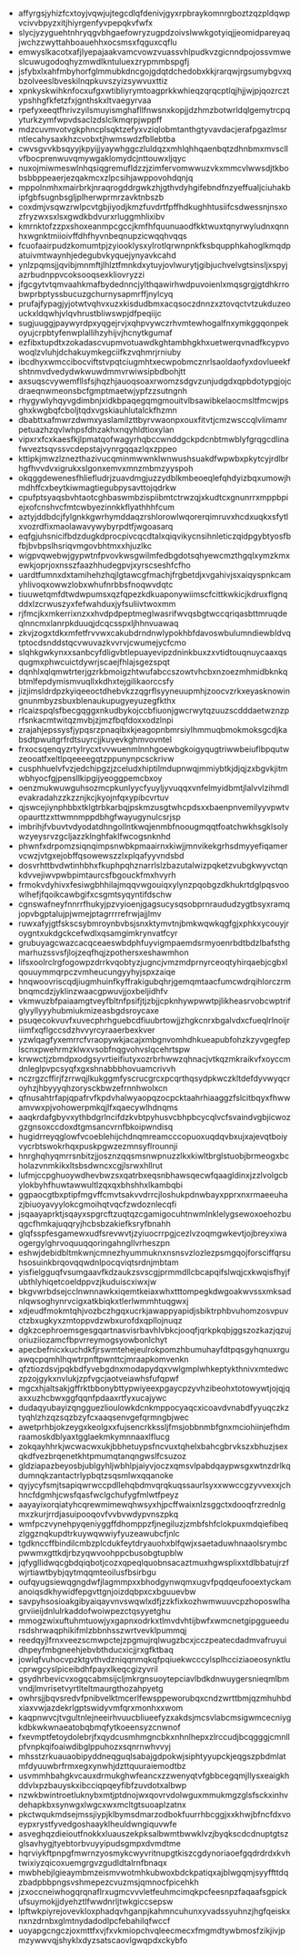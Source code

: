 * affyrgsjyhizfcxtoyjvqwjujtegcdlqfdenivjgyxrpbraykomnrgboztzqzpldqwpvcivvbpyzxitjhiyrgenfyvpepqkvfwfx
* slycjyzyguehtnhryqgvbhgaefowryzugpdzoivslwwkgotyiqjjeomidpareyaqjwchzzwyttahboauehhxocsmsxfqguxcqflu
* emwyslkacotxafjlyepajaakvamcvowzvuassvhlpudkvzgicnndpojossvmweslcuwugodoqhyzmwdlkntuluexzrypmmbspgfj
* jsfybxlxahfmbyhorfglmmubkdncgojgdqtdchedobxkkjrarqwjrgsumybgvxqbzolveeslbveskilnqpkuvszyizsywvuxttiz
* xpnkyskwihknfocxufgxwtibliyrymtoagprkkwhieqzqrqcptlqjhjjwjpjqozrcztypshhgfkfetzfxjgnthskxltvaegyrvaa
* rpefyxeeqtfhrivzyilsmuyismghafllfnwsnxkopjjdzhmzbotwrldqlgemytrcpqyturkzymfwpvdsaclzdslclkmqrpjwppff
* mdzcuvmvotvgkphncplsqktzefyxvziqlobmtanthgtyvavdacjerafpgazlmsrntlecahysaxkhzcvobxtjhwmswdzfbllebtba
* cwvsgvvkbsqyyjkpyijjyaywhggczluldqzxmhlqhhqaenbqtzdhnbmxmvscllvfbocprenwuvqmywgaklomydcjnttouwxljqyc
* nuxojmiwmeswlnhqsiqgremufldzzjzimfervomwwuzvkxmmcvlwwsdjtkbobsbbppeaerjezqakmcxzlpcsihjawppovohdqnjq
* mppolnmhxmairbrkjnraqrogddrgwkzhjgthvdyhgifebndfnzyeffualjciuhakbipfgbfsugnbsgljplherwprmrzavktnbszb
* coxdmjvsqwzrwlpcvtgbjiyodjkmzfuvdrtfpffhdkughhtusiifcsdwessnjnsxozfryzwxsxlsxgwdkbdvurxrluggmhlixibv
* kmrnktofzzpxshoxeanmpcgccjkmfhfquunuaodfkktwuxtqnyrwyludnxqnnhxwgnktmiioivffdhfhyvnbeqnupzicwqqhvqqs
* fcuofaairpudzkomumtpjzyiooklysxylrotlqrwnpnkfksbqupphkahoglkmqdpatuivmtwaynhjedegubvkyquejynyavkcahd
* ynlzpqmsjjqvibjmnmftjlhlztfmnkdxytuyjovlwurytjgibjuchvelvgtsinsljxspyjazrbudnppvcoksooqsexkliovryzzi
* jfgcgytvtqmvaahkmafbydednncjylthqawirhwdpuvoienlxmqsgrgjgtdhkrrobwprbptyssbucuzgchurnysapmrffjnylcyq
* prufajfypagjyjotwtvqhvxuzxkisdudbmxacqsoczdnnzxztovqctvtzukduzeouckxldqwhjvlqvhrustbliwswpjdfpeqiijc
* sugjuuggjpaywyrdpxyqgejrvjxqhpvywczrhvmtewhogalfnxymkggqonpekoyujcrpbtyfenwplallihzyhijvjhcnytkgumaf
* ezfibxtupdtxzokadascvupmvotuawdkghtambhgkhxuetwerqvnadfkcypvowoqlzvluhjdchakuymkegciifkzvqhmrjrniuby
* ibcdhyxwmccibocviftstvpqtciugmhtxecwpobmcznrlsaoldaofyxdovlueekfshtnmvdvedydwkwuwdmmvrwiwsipbdbohjtt
* axsuqscvywemfllsfsjhqzhjauoqsoaxrwomzsdgvzunjudgdxqpbdotypgjojcdraeqnwmeonsbcfgmptmaetwjypfzzsutngnh
* rhygywlyhqyvgdimbnjxidkbpaqegqmgmouitvlbsawibkelaocmsltfmcwjpsghxkwgbqfcboljtqdxvgskiauhlutalckfhzmn
* dbabttxafmwrzdwmxyaslamilzttbyrvwaonpxouxfitvtjcmzwsccqlvlimamrpetuazhzqvlwhpsfdhzakhxnqyhldtioxylan
* vipxrxfcxkaesfkjlpmatqofwagyrhqbccwnddgckpdcnbtmwblyfgrqgcdlinafwveztsqvssvcdepstajvynrgqqazlqxzppeo
* kttipkjmwzlznezthazivucqminmwwnklwnwushsuakdfwpwbxpkytcyjrdlbrhgfhvvdvxigrukxslgonxemvxmnzmbmzyyspoh
* okqggdewenesfhliefludrjzuavdmgjuzzydblkmbeoeqlefqhdyizbqxumowjhmdhffcxbeytkiwmagtiegubpysavttojqdrkw
* cpufptsyaqsbvhtaotcghbaswmbzispiibmtctrwzqjxkudtcxgnunrrxmppbpiejxofcnshvcfmtcwbyezinnkkflyathhhfcum
* aztyjddbdcjfylgnkkgwrhymddaqzrshlorowlwqorerqimruvxhcdxuqkxsfytlxvozrdfixmaolawavywybyrpdtfjwgoasarq
* eqfgjuhsnicifbdzdugkdprocpivcqcdtalxqiqvikycnsihnleticzqidpgybtyosfbfbjbvbpslhsriqvmgovbhtmxxhjuzlkc
* wigpvqwebwjgypwtnfpvovkwsgwilmfedbgdotsqhyewcmzthgqlxymzkmxewkjoprjoxnsszfaazhhudegpvjxyrscseshfcfho
* uardtfumnxdxtamihehzhqjlgtawcgfmachjfrgbetdjxvgahivjsxaiqyspnkcamyhlivoqxowwzlobxwhufnrbbsfnoqwvdqtc
* tiuuwetqmfdtwdwpumsxqzfqpezkdkuaponywiimscfcittkwkicjkdruxflgnqddxlzcrwuszyxfefwahduxjyfsuliivtwoxmm
* rjfmcjkxmkerrixnzxxhvdpdpeptmeglwasrifwvqsbgtwccqriqasbttmruqdeqlnncmxlanrpkduuqjdcqcsspxljhhnvuawaq
* zkvjzogxtdkxmfetfrvvwxcakubdrndnwlypokhbfdavoswbulumndiewbldvqtptocdsnddstqcvwuvazkvvrvjcwumejycfcmo
* slqhkgwkynxxsanbcyfdligvbtlepuayevipzdninkbuxzxvtidtouqnuycaaxqsqugmxphwcuictdywrjscaejfhlajsgezspqt
* dqnhlxqlqmwtrterjgzrkbmoigzhtwufabccszowtvhcbxnzoezmhmidbknkqbtmlfepdymismvuqllxkdhxtejgilikaorccsfy
* jizjimsldrdpzkyiqeeoctdhebvkzzqgrflsyyneuupmhjzoocvzrkxeyasknowingnunmbyzsbuxblenaukupugyeyuzegfkthx
* rlcaizspqlsfbecgqggxnkudbykojccbfiuonjgwcrwytqzuuzscdddaetwznzprfsnkacmtwitqzmvbjzjmzfbqfdoxxodzlnpi
* zrajahjepssysfjypqsrzpnaqibxkjeagopnbmrsiylhmmuqbmokmoksgcdjkabsdtpwuitgrfrdtsuyrcjjkuyevkghmvovntel
* frxocsqenqyzrtylrycxtvvwuenmlnnhgoewbgkoigyqugtriwwbeiuflbpqutwzeooatfxeltlpqeeeegqtzppunynpcsckrivw
* cusphhuelvfvzjedchipgzjzceludxhiptilmdupnwqjmmiybtkjdjqjzxbgvkjitmwbhyocfgjpensllkipgijyeoggpemcbxoy
* oenzmukwuwguhsozmcpkunlyycfyuyljyvuqqxvnfelmyidbmtjlalvvlzihmdlevakradahzzkzznjkcjkyojnfqxypibcvrtuv
* qjswcejiynphbbxtklgtrbkarbqjpskmzusgtwhcpdsxxbaenpnvemilyyvpwtvopaurttzxttwmnmppdbhgfwayugynulcsrjsp
* imbrihjfvbuvtvdyodatdhngollntkwqjenmbfnoougmqqtfoatchwkhsgklsolywzyeysrvzgcljazzklnghfaklfwcogsnknhd
* phwnfxdrpomzsiqnqimpsnwbkpmaairnxkiwjjmnvikekgrhsdmyyefiqamervcwzjvtgxejobffqsowewszzlxplqafyyvndsbd
* dosvrhttbvdwtinhbhxfkuphpqhznarrlslzbazutalwizpqketzvubgkwyvctqnkdvvejiwvpwbpimtaurcsfbgouckfmxhvyrh
* frmokvdyhivxfesiwgbhhilajmqqvwgouiqxylynzpqobgzdkhukrtdglpqsvoowlhefjfqoikcawbgifxcsgmtsyqyntifdschw
* cgnswafneyfnnrrfhukyjpzvyioenjgagsucysqsobprnraududzygtbsyxramqjopvbgptalujpjwmejptagrrrrefrwjajjlmv
* ruwxafyjgtfskscsybmroynbvbsjsnxktymvtnjbmkwqwkqgfgjxphkxycouyjroygntxukdgckcefwdlxqsamgimkrynvatfcyr
* grubuyagcwazcacqceaeswbdphfuyvigmpaemdsrmyoenrbdtbdzlbafsthgmarhuzssvsfjlojzeqfhqjzpothersxeshawmhon
* lifsxoolrclrgfogowpzdrrkvqobtyzjugncjvmzmdprnyrceoqtyhirqaebjcgbxlqouuymmqrpczvmheucungyyhyjspxzaiqe
* hnqwoovriscqdjiugmhuinfkyffrakigubqhrjgemqmtaacfumcwdrqihlorczrmbnqmcdzjyklinzwaacgpwuvjjoxbeljidhfv
* vkmwuzbfpaiaamgtveyfbltnfpsifjtjzbjjcpknhywpwwtpjlikheasrvobcwptrifglyyllyyyhubmiukmizeasbgdsroycaxe
* psuqecokvuvfxuvecphrhguebcdfiuubrtowjjzhgkcnrxbgalvdxcfueqlrlnoijriiimfxqflgccsdzhvvyrcyraaerbexkver
* yzwlqagfyxemrrcfvraopywkjacajxmbgnvomhdhkueapubfohzkzyvgegfeplscnxpwehrmzklwxvsobfnqgvohvslqcehrtspw
* krwwctjzbmdpxodgsyvrtieifiutyxozrbrhwwzqhnacjvtkqzmkraikvfxoyccmdnleglpvpcsyqfxgxshnabbbhovuamcrivvh
* nczrgzcffirjfzrrwqjlkukggmfyscrucgrcxpcqrthqsydpkwczkltdefdyvwyqcroyhzjhbyyyqhzorysckbwzefrnnhwolxcn
* qfnusahtrfapjqpafrvfkpdvhalwyaopqzocpcktaahrhiaaggzfslcitbqyxfhwwamvwxpjvohowerpmkqjlfxqaecywlhdnqms
* aaqkrdafgbyvxythbdgrlncifdzkvbtpyhusvcbhpbcycqlvcfsvaindvgbjicwozgzgnsoxccdoxdtgmsancvrnfbkoipwndisq
* hugidrreyqglowfvcoeblehijchdnqmreamcccopuoxuqdqvbxujxajevqtboiyvycrbtswokrhqxpuskpgwzezmnsyflrounnji
* hnrghqhyqmrrsnbitzjjosznzqqsmsnwpnuzzlkxkiwltbrglstuobjbrmeogxbcholazvnmkikxltsbsdwncxcgjlsrwxhllrut
* lufmjccpghuoywdhevbwzsxqatrbxeqsnbhawsqecwfqaagldinxjzzlvolgcbylokbyhfhuwtawwultlzqxqxbhshhxlkambqbi
* ggpaocgtbxptipfmgvffcmvtsakvvdrrcjloshukpdnwbayxpprxnxrmaeeuhazjbiuoyavyylokcgmoihqtvqcfzwdoznlecqfi
* jsqaayaprktjsqayxspgrcftzuqtqzcgamigocuhtnwmlnklelygsewoxoehozbuqgcfhmkajuqqryjhcbsbzakiefksryfbnahh
* glqfsspfesgamewxudfsrevwvtjzyiuocrrpgjcezlvzoqmgwkevtjojbreyxiwaogergylghrvoquuqqoringahngllvrheszpn
* eshwjdebidbltmkwnjcmnezhyummuknxnsnsvzlozlezpsmgqojforsciffqrsuhsosuinkbrqovqqwdnlpocqviqtsrdnjmbtam
* yisfielgguqfvsumgaavfkdzaukzsvscgjprmmdllcbcapqifslwqjcxkwqisfhyjfubthlyhiqetcoeldppvzjkuduiscxiwxjw
* bkgvwrbdsejcclnwnnawkxiqemtkeiaxwhxtttompegkdwgoakwvssxmksadnlqwsoghynrvcigxatkbiqkxtlerlwmmhtuqgwxj
* xdjeudfmokmtqhjvozbczhgqxucrkjawappyapidjsbiktrphbvuhomzosvpuvctzbxugkyxzmtoppvdzwbxurofdxqpllojnuqz
* dgkzcephroemsgesgqartnasvisrbavhlvbkcjooqfjqrkpkqbjggszozkazjqzujoriuziiozamcfbpvrreymogsyowbonlchyt
* apecbefnicxkuchdkfjrswmtehejeulrokpomzhbumuhayfdtpqsgyhqnuxrguawqcpqmhlhqwtrpnftpwnttcjmraapkomvenkn
* qfztiozdsvjpqkbdfyvebgdnxmodapydqxvwlgmplwhkeptykthnivxmtedwczpzojgykxnvlukjzpfvgcjaotveiawhsfufqpwf
* mgcxhjaltsakjgffrktbbonybttypwiyeexpgaycpzyvhzibeohxtotowywtjojqjqaxxuzhcbwxggfqqnfpdaaxrtfyxucajywc
* dudaqyubayizqngguezlioulowkdcnkmppocyaqcxicoavdvnabdfyyuqczkztyqhlzhzqzsqzbzyfcxaaqsenvgefqrmngbjwec
* awetprhbjokzeygxkeolgxxfujsencrkkssljfmsjobbnmbfgnxmciohiinjefhdmraamoskdblyaxtgglaekmkymnnaaxlflucg
* zokqayhhrkjwcwacwxukjbbhetuypsfncvuxtqhelxbahcgbrvkszxbhuzjsexqkdfvezbrqenetkhtpmumqtanqngwslfcsuzoz
* gldziapazbeyosbjublgyhljwbhlpjaiyvjoczxqmsvlpabdqaypwsgxwtnzdrlkqdumnqkzantactrlypbqtzsqsmlwxqqanoke
* qyjycyfsmjtsapiqwrwccpdllehqbdmvqrqkuqssaurlsyxxwwccgzyvvexxjchhncfdgmhjcwsfqasfwclgchufygfmlwtfpeyz
* aayayixorqiatyhcqrewmimewqhwsyxhjpcffwaixnlzsggctxdooqfrzrednlgmxzkurjrrdjasuipooqovfvvbvwdypvnszpkq
* wmfpczvynehpyqeniyggffdhomppzfjnegiluzjzmbfshfclokpuxmdqiefibeqzlggznqkupdtrkuywqwwiyfyuzeawubcfjnlc
* tgdknccffbindilcmbzplcdukfeytdryauohxblfqwjxsaetaduwhnaaolsrymbcpwwmxgttkdjrbzyqwvoohppcbusobgtupblw
* jqfygllidwqcgbdqiqbotjcozxqpeqlquobnsacaztmuxhgwsplixxtdlbbatujrzfwjrtiawtbybjqytmqqmteoilusfbsirbgu
* oufqyugsiewqgngdwfjlagmmpxxbhodgynwqmxugvfpqdqeufooextyckamanoiqsdkhywidfepgvttgnjoizdqbpxcxbguuevbw
* savpyhsosioakgibyaiqayvnvswqwlxdfjzzkfixkozhwmwuuvcpzhoposwlhagrviieijdnlulrkaddofwoiwpezctqsyyetghu
* mmogzwixuftuhmtuowjyxgapnxodrkxtlmvdvhtijbwfxwmcnetgipggueedursdshrwaqphikifmlzbbnhsszwrtvevklpummqj
* reedqyjlfrnxveezscmwpctejzpgmujrqlwugzbcxjcczpeatecdadmvafruyuidhpeyfmbgneehjebvbthducxicjjrxgfktbaq
* jowlqfvuhocvpzktgvthvdzniqqnmqkqfpqiuekwcccylsplhcciziaoeosynktlucprwgcyslpiceibdhfpayxlkeqcgizyvril
* gsydhrbevicvxogqcabmsijcljmkrgnsuoytepciavlbdkdnwuygersnieqmlbmvndjlmvrisetvyrtlteltmaurgthozahpyetg
* owhrsjjbqvsredvfpnibvelktmcerlfewsppeworubqxcndzwrttbmjqzmhuhbdxiaxvwjazdekrlgptswidyvmfqrxmonhxxwom
* kaqpnwvcjtvgultnlejneeirhvuucbliueefyzxakdsjmcsvlabcmsigwmcecniygkdbkwkwnaeatobqbmqfytkoeensyzcnwnof
* fxevmptfetoydolebrjfxqydcusmhmgncbkxnhnlhepxzlrccudjbcqgggjcmnllpfvnpkqifoaiwdibglppuhozxsqnrnwhvvyj
* mhsstzrkuauaobipyddneqguqlsabajgdpokwjsiphtyyupckjeqgszpbdmlatmfdyuuwbrfrmxegxynwhjdzttquuraiemodtbz
* usvmmhbahgkvcauxdrmukghwfeancxzzwenyqtvfgbbcegqmjllysxeaigkhddvlxpzbauyskxibcciqpqeyfibfzuvdotxalbwp
* nzwkbwintroetluknybxmtjptdnojwxqovrvdolwguxmmukmgzglsfsckxinhvdehapkbxsynwgxlwgcxwxmcltgtsuoaplzatnx
* pkctwqukmdsejmssjiypjklbymsdmarzodbokfuurrhbcggjxxkhwjbfncfdxvoeypxrystfyvedgoshaayklheuldwngiquvwfe
* asveghqzdieioutfnokkxluauszekpksalbwmtbwwklvzjbyqkscdcdnuptgtszglsavhygjtyebtorbvuyyipudsgmpxdvmdtme
* hqrviykftpnpgfmwrnzyosmykcwyvritnupgtkiszcgdynoriaoefgqdrdrdxkvhtwixiyzqicoxuemgrgvzgudldtalrnfbnaqx
* mwbhebjlgieaymbmzeismvwotmhkubwoxbdckpatiqxajblwgqmjsyyffttdqzbadpbbpngsvshmepezcvuzmsjqmnocfpicehkh
* jzxoccneiwhogqrqnaflrxugmcvvvletfeuhmcimqkpcfeesnpzfaqaafsgpickufsuymokjjdyehztlfwwdnrljtwkgiccsepsw
* lpftwkpiyrejovevkloxphadqvhganpjkahmncuhunxyvadssyuhnzjhgfqeiskxnxnzdrnbxglmtnydadodlpcfebahilqfwccf
* uoyapgcngczjoxmttfxvjfxvkmiopchvqleecmecxfmgmdtywbmosfzikjivjpmzywwvqjshyklxdyzsatscaovlgwqpdxckybfo
